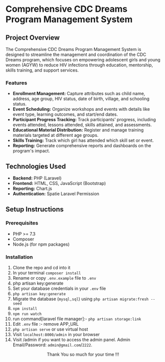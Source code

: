 # Comprehensive CDC Dreams Program Management System

## Project Overview
The Comprehensive CDC Dreams Program Management System is designed to streamline the management and coordination of the CDC Dreams program, which focuses on empowering adolescent girls and young women (AGYW) to reduce HIV infections through education, mentorship, skills training, and support services.

### Features
- **Enrollment Management:** Capture attributes such as child name, address, age group, HIV status, date of birth, village, and schooling status.
- **Event Scheduling:** Organize workshops and events with details like event type, learning outcomes, and start/end dates.
- **Participant Progress Tracking:** Track participants' progress, including events attended, lessons attended, skills attained, and assessments.
- **Educational Material Distribution:** Register and manage training materials targeted at different age groups.
- **Skills Training:** Track which girl has attended which skill set or event.
- **Reporting:** Generate comprehensive reports and dashboards on the program's impact.

## Technologies Used
- **Backend:** PHP (Laravel)
- **Frontend:** HTML, CSS, JavaScript (Bootstrap)
- **Reporting:** Chart.js
- **Authentication:** Spatie Laravel Permission

## Setup Instructions
### Prerequisites
- PHP >= 7.3
- Composer
- Node.js (for npm packages)

### Installation

1. Clone the repo and cd into it
2. In your terminal ```composer install```
3. Rename or copy ```.env.example``` file to ``.env``
4. php artisan key:generate
5. Set your database credentials in your ```.env``` file
6. ```php artisan key:generate```
7. Migrate the database (```mysql,sql```) using ```php artisan migrate:fresh --seed```
8. ```npm install```
9. ```npm run watch```
10. run command[laravel file manager]:-  ```php artisan storage:link```
11. Edit ```.env``` file :- remove APP_URL
10. ```php artisan serve``` or use virtual host
11. Visit ```localhost:8000/admin``` in your browser
12. Visit /admin if you want to access the admin panel. Admin Email/Password: ```admin@gmail.com```/```2222```. 

<p style="text-align:center">Thank You so much for your time !!!</p>
